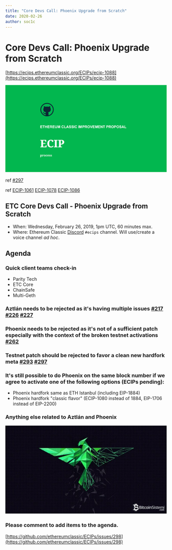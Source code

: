 ```yaml
---
title: "Core Devs Call: Phoenix Upgrade from Scratch"
date: 2020-02-26
author: soc1c
---
```


# Core Devs Call: Phoenix Upgrade from Scratch

[https://ecips.ethereumclassic.org/ECIPs/ecip-1088](https://ecips.ethereumclassic.org/ECIPs/ecip-1088)

![ETC Core Devs Call - Phoenix Upgrade from Scratch](./ethereum_classic_ecip_wallpaper.png)

ref [#297](https://github.com/ethereumclassic/ECIPs/pull/297)

ref [ECIP-1061](https://github.com/ethereumclassic/ECIPs/blob/master/_specs/ecip-1061.md) [ECIP-1078](https://github.com/ethereumclassic/ECIPs/blob/master/_specs/ecip-1078.md) [ECIP-1086](https://github.com/ethereumclassic/ECIPs/blob/master/_specs/ecip-1086.md)

## ETC Core Devs Call - Phoenix Upgrade from Scratch

* When: Wednesday, February 26, 2019, 1pm UTC, 60 minutes max.
* Where: Ethereum Classic [Discord](https://discord.gg/dwxb6nf) `#ecips` channel. Will use/create a voice channel *ad hoc*.

## Agenda

### Quick client teams check-in

* Parity Tech
* ETC Core
* ChainSafe
* Multi-Geth

### Aztlán needs to be rejected as it's having multiple issues [#217](https://github.com/ethereumclassic/ECIPs/issues/217) [#226](https://github.com/ethereumclassic/ECIPs/issues/226) [#227](https://github.com/ethereumclassic/ECIPs/issues/227)

### Phoenix needs to be rejected as it's not of a sufficient patch especially with the context of the broken testnet activations [#262](https://github.com/ethereumclassic/ECIPs/issues/262)

### Testnet patch should be rejected to favor a clean new hardfork meta [#293](https://github.com/ethereumclassic/ECIPs/pull/293) [#297](https://github.com/ethereumclassic/ECIPs/pull/297)

### It's still possible to do Phoenix on the same block number if we agree to activate one of the following options (ECIPs pending):

* Phoenix hardfork same as ETH Istanbul (including EIP-1884)
* Phoenix hardfork "classic flavor" (ECIP-1080 instead of 1884, EIP-1706 instead of EIP-2200)

### Anything else related to Aztlán and Phoenix

![ETC Core Devs Call - Phoenix Upgrade from Scratch](./phoenix_etc.jpg)

### Please comment to add items to the agenda.

[https://github.com/ethereumclassic/ECIPs/issues/298](https://github.com/ethereumclassic/ECIPs/issues/298)
